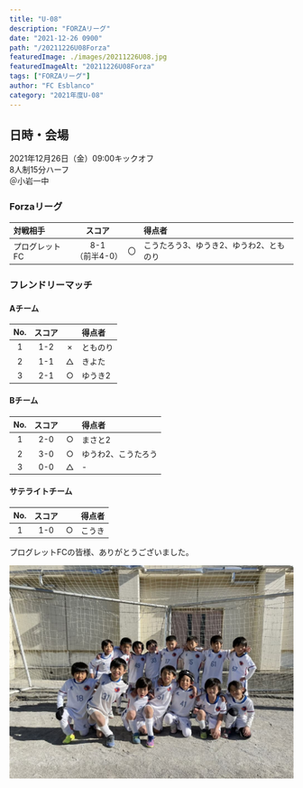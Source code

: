 ```yaml
---
title: "U-08"
description: "FORZAリーグ"
date: "2021-12-26 0900"
path: "/20211226U08Forza"
featuredImage: ./images/20211226U08.jpg
featuredImageAlt: "20211226U08Forza"
tags: ["FORZAリーグ"]
author: "FC Esblanco"
category: "2021年度U-08"
---
```


## 日時・会場

2021年12月26日（金）09:00キックオフ  
8人制15分ハーフ  
＠小岩一中

### Forzaリーグ

| 対戦相手| スコア |   | 得点者  |
|:----|:------:|:-:|:--------|
| プログレットFC| 8-1<br>（前半4-0） | 〇 |こうたろう3、ゆうき2、ゆうわ2、とものり|


### フレンドリーマッチ

#### Aチーム

| No.| スコア |   | 得点者  |
|:--:|:------:|:-:|:--------|
| 1  | 1-2    | × |とものり|
| 2  | 1-1    | △ |きよた |
| 3  | 2-1    | ○ |ゆうき2|


#### Bチーム

| No.| スコア |   | 得点者  |
|:--:|:------:|:-:|:--------|
| 1  | 2-0    | ○ |まさと2  |
| 2  | 3-0    | ○ |ゆうわ2、こうたろう|
| 3  | 0-0    | △ |- |

#### サテライトチーム

| No.| スコア |   | 得点者  |
|:--:|:------:|:-:|:--------|
| 1  | 1-0    | ○ |こうき  |


プログレットFCの皆様、ありがとうございました。

![20211226U08](./images/20211226U08b.jpg "U08forza")